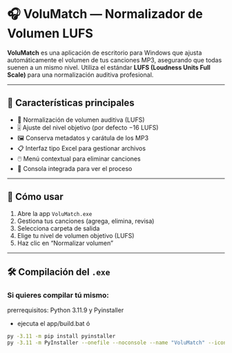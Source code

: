 # 🎧 VoluMatch — Normalizador de Volumen LUFS

**VoluMatch** es una aplicación de escritorio para Windows que ajusta automáticamente el volumen de tus canciones MP3, asegurando que todas suenen a un mismo nivel. Utiliza el estándar **LUFS (Loudness Units Full Scale)** para una normalización auditiva profesional.

---

## 🔑 Características principales

- 🎵 Normalización de volumen auditiva (LUFS)
- 🎚️ Ajuste del nivel objetivo (por defecto −16 LUFS)
- 🖼️ Conserva metadatos y carátula de los MP3
- 📋 Interfaz tipo Excel para gestionar archivos
- 🖱️ Menú contextual para eliminar canciones
- 🧾 Consola integrada para ver el proceso

---

## 🚀 Cómo usar

1. Abre la app `VoluMatch.exe`
2. Gestiona tus canciones (agrega, elimina, revisa)
3. Selecciona carpeta de salida
4. Elige tu nivel de volumen objetivo (LUFS)
5. Haz clic en “Normalizar volumen”

---

## 🛠 Compilación del `.exe`

### Si quieres compilar tú mismo:
prerrequisitos: Python 3.11.9 y Pyinstaller

* ejecuta el app/build.bat
ó
```bash
py -3.11 -m pip install pyinstaller
py -3.11 -m PyInstaller --onefile --noconsole --name "VoluMatch" --icon volumatch.ico --add-binary "ffmpeg.exe;." VolumeNormalizerApp.py
```

